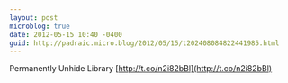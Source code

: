 ```yaml
---
layout: post
microblog: true
date: 2012-05-15 10:40 -0400
guid: http://padraic.micro.blog/2012/05/15/t202408084822441985.html
---
```

Permanently Unhide Library [http://t.co/n2i82bBl](http://t.co/n2i82bBl)
